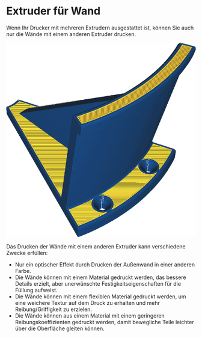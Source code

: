Extruder für Wand
====
Wenn Ihr Drucker mit mehreren Extrudern ausgestattet ist, können Sie auch nur die Wände mit einem anderen Extruder drucken.

<!--screenshot {
"image_path": "wall_extruder_nr.png",
"models": [{"script": "headphone_hook.scad"}],
"camera_position": [140, 140, 206],
"settings": {"wall_extruder_nr": 1},
"colour_scheme": "material_colour",
"colours": 32
}-->
![Die Wände sind blau gedruckt, aber der Rest ist gelb.](../../../articles/images/wall_extruder_nr.png)

Das Drucken der Wände mit einem anderen Extruder kann verschiedene Zwecke erfüllen:
* Nur ein optischer Effekt durch Drucken der Außenwand in einer anderen Farbe.
* Die Wände können mit einem Material gedruckt werden, das bessere Details erzielt, aber unerwünschte Festigkeitseigenschaften für die Füllung aufweist.
* Die Wände können mit einem flexiblen Material gedruckt werden, um eine weichere Textur auf dem Druck zu erhalten und mehr Reibung/Griffigkeit zu erzielen.
* Die Wände können aus einem Material mit einem geringeren Reibungskoeffizienten gedruckt werden, damit bewegliche Teile leichter über die Oberfläche gleiten können.